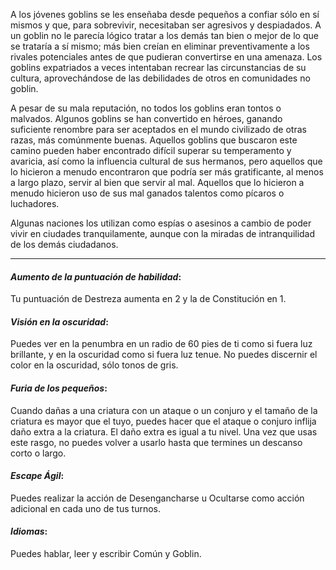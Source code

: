 A los jóvenes goblins se les enseñaba desde pequeños a confiar sólo en sí mismos y que, para sobrevivir, necesitaban ser agresivos y despiadados. A un goblin no le parecía lógico tratar a los demás tan bien o mejor de lo que se trataría a sí mismo; más bien creían en eliminar preventivamente a los rivales potenciales antes de que pudieran convertirse en una amenaza. Los goblins expatriados a veces intentaban recrear las circunstancias de su cultura, aprovechándose de las debilidades de otros en comunidades no goblin.

A pesar de su mala reputación, no todos los goblins eran tontos o malvados. Algunos goblins se han convertido en héroes, ganando suficiente renombre para ser aceptados en el mundo civilizado de otras razas, más comúnmente buenas. Aquellos goblins que buscaron este camino pueden haber encontrado difícil superar su temperamento y avaricia, así como la influencia cultural de sus hermanos, pero aquellos que lo hicieron a menudo encontraron que podría ser más gratificante, al menos a largo plazo, servir al bien que servir al mal. Aquellos que lo hicieron a menudo hicieron uso de sus mal ganados talentos como pícaros o luchadores.

Algunas naciones los utilizan como espías o asesinos a cambio de poder vivir en ciudades tranquilamente, aunque con la miradas de intranquilidad de los demás ciudadanos.

--------------------------------

#### *Aumento de la puntuación de habilidad*:

Tu puntuación de Destreza aumenta en 2 y la de Constitución en 1.

#### *Visión en la oscuridad*:

Puedes ver en la penumbra en un radio de 60 pies de ti como si fuera luz brillante, y en la oscuridad como si fuera luz tenue. No puedes discernir el color en la oscuridad, sólo tonos de gris.

#### *Furia de los pequeños*:

Cuando dañas a una criatura con un ataque o un conjuro y el tamaño de la criatura es mayor que el tuyo, puedes hacer que el ataque o conjuro inflija daño extra a la criatura. El daño extra es igual a tu nivel. Una vez que usas este rasgo, no puedes volver a usarlo hasta que termines un descanso corto o largo.

#### *Escape Ágil*:

Puedes realizar la acción de Desengancharse u Ocultarse como acción adicional en cada uno de tus turnos.

#### *Idiomas*:

Puedes hablar, leer y escribir Común y Goblin.
